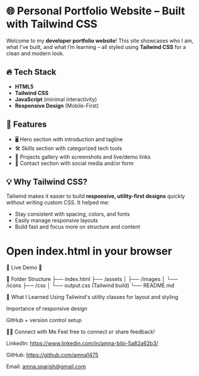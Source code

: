 # 🌐 Personal Portfolio Website – Built with Tailwind CSS

Welcome to my **developer portfolio website**! This site showcases who I am, what I’ve built, and what I’m learning – all styled using **Tailwind CSS** for a clean and modern look.

## 🔥 Tech Stack

- **HTML5**
- **Tailwind CSS**
- **JavaScript** (minimal interactivity)
- **Responsive Design** (Mobile-First)

## 📌 Features

- 🖥️ Hero section with introduction and tagline  
- 🛠️ Skills section with categorized tech tools  
- 📸 Projects gallery with screenshots and live/demo links  
- 📨 Contact section with social media and/or form  

## 💡 Why Tailwind CSS?

Tailwind makes it easier to build **responsive, utility-first designs** quickly without writing custom CSS. It helped me:
- Stay consistent with spacing, colors, and fonts  
- Easily manage responsive layouts  
- Build fast and focus more on structure and content  
# Open index.html in your browser
🎯 Live Demo
🔗 

📁 Folder Structure
├── index.html
├── /assets
│   ├── /images
│   └── /icons
├── /css
│   └── output.css (Tailwind build)
└── README.md

🧠 What I Learned
Using Tailwind's utility classes for layout and styling

Importance of responsive design

GitHub + version control setup

🙋‍♀️ Connect with Me
Feel free to connect or share feedback!

LinkedIn: https://www.linkedin.com/in/amna-bibi-5a82a62b3/

GitHub: https://github.com/amna1475

Email: amna.sparish@gmail.com
